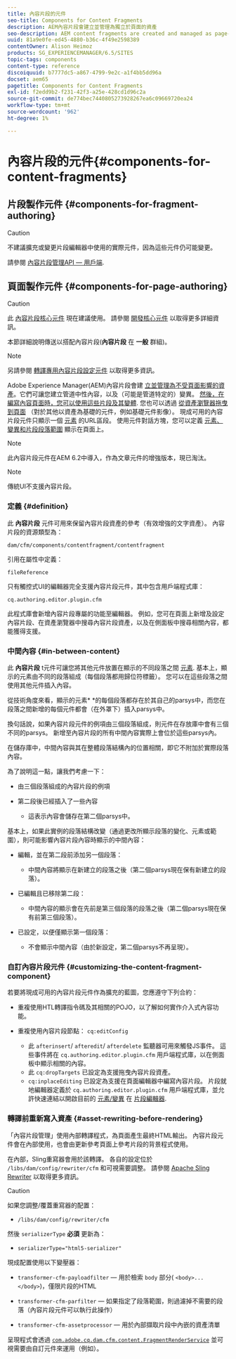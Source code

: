 ```yaml
---
title: 內容片段的元件
seo-title: Components for Content Fragments
description: AEM內容片段會建立並管理為獨立於頁面的資產
seo-description: AEM content fragments are created and managed as page-independent assets
uuid: 81a9e0fe-ed45-4880-b36c-4f49e2598389
contentOwner: Alison Heimoz
products: SG_EXPERIENCEMANAGER/6.5/SITES
topic-tags: components
content-type: reference
discoiquuid: b7777dc5-a867-4799-9e2c-a1f4bb5dd96a
docset: aem65
pagetitle: Components for Content Fragments
exl-id: f2edd9b2-f231-42f3-a25e-428cd1d96c2a
source-git-commit: de774bec7440805273928267ea6c09669720ea24
workflow-type: tm+mt
source-wordcount: '962'
ht-degree: 1%

---
```


# 內容片段的元件{#components-for-content-fragments}

## 片段製作元件 {#components-for-fragment-authoring}

>[!CAUTION]
>
>不建議擴充或變更片段編輯器中使用的實際元件，因為這些元件仍可能變更。

請參閱 [內容片段管理API — 用戶端](/help/sites-developing/customizing-content-fragments.md#the-content-fragment-management-api-client-side).

## 頁面製作元件 {#components-for-page-authoring}

>[!CAUTION]
>
>此 [內容片段核心元件](https://helpx.adobe.com/experience-manager/core-components/using/content-fragment-component.html) 現在建議使用。 請參閱 [開發核心元件](https://helpx.adobe.com/experience-manager/core-components/using/developing.html) 以取得更多詳細資訊。
>
>本節詳細說明傳送以搭配內容片段(**內容片段** 在 **一般** 群組)。

>[!NOTE]
>
>另請參閱 [轉譯專用內容片段設定元件](/help/sites-developing/content-fragments-config-components-rendering.md) 以取得更多資訊。

Adobe Experience Manager(AEM)內容片段會建 [立並管理為不受頁面影響的資產](/help/assets/content-fragments/content-fragments.md)。它們可讓您建立管道中性內容，以及（可能是管道特定的）變異。 [然後，在編寫內容頁面時，您可以使用這些片段及其變體](/help/sites-authoring/content-fragments.md). 您也可以透過 [從資產瀏覽器拖曳到頁面](/help/sites-authoring/content-fragments.md#adding-a-content-fragment-to-your-page) （對於其他以資產為基礎的元件，例如基礎元件影像）。 現成可用的內容片段元件只顯示一個 [元素](/help/assets/content-fragments/content-fragments.md#constituent-parts-of-a-content-fragment) 的URL區段。 使用元件對話方塊，您可以定義 [元素、變異和片段段落範圍](/help/assets/content-fragments/content-fragments.md#constituent-parts-of-a-content-fragment) 顯示在頁面上。

>[!NOTE]
>
>此內容片段元件在AEM 6.2中導入，作為文章元件的增強版本，現已淘汰。

>[!NOTE]
>
>傳統UI不支援內容片段。

### 定義 {#definition}

此 **內容片段** 元件可用來保留內容片段資產的參考（有效增強的文字資產）。 內容片段的資源類型為：

`dam/cfm/components/contentfragment/contentfragment`

引用在屬性中定義：

`fileReference`

只有觸控式UI的編輯器完全支援內容片段元件，其中包含用戶端程式庫：

`cq.authoring.editor.plugin.cfm`

此程式庫會新增內容片段專屬的功能至編輯器。 例如，您可在頁面上新增及設定內容片段、在資產瀏覽器中搜尋內容片段資產，以及在側面板中搜尋相關內容，都能獲得支援。

### 中間內容 {#in-between-content}

此 **內容片段** t元件可讓您將其他元件放置在顯示的不同段落之間 [元素](/help/assets/content-fragments/content-fragments.md#constituent-parts-of-a-content-fragment). 基本上，顯示的元素由不同的段落組成（每個段落都用歸位符標籤）。 您可以在這些段落之間使用其他元件插入內容。

從技術角度來看，顯示的元素* *的每個段落都存在於其自己的parsys中，而您在段落之間新增的每個元件都會（在外罩下）插入parsys中。

換句話說，如果內容片段元件的例項由三個段落組成，則元件在存放庫中會有三個不同的parsys。 新增至內容片段的所有中間內容實際上會位於這些parsys內。

在儲存庫中，中間內容與其在整體段落結構內的位置相關，即它不附加於實際段落內容。

為了說明這一點，讓我們考慮一下：

* 由三個段落組成的內容片段的例項
* 第二段後已經插入了一些內容

   * 這表示內容會儲存在第二個parsys中。

基本上，如果此實例的段落結構改變（通過更改所顯示段落的變化、元素或範圍），則可能影響內容片段內容時顯示的中間內容：

* 編輯，並在第二段前添加另一個段落：

   * 中間內容將顯示在新建立的段落之後（第二個parsys現在保有新建立的段落）。

* 已編輯且已移除第二段：

   * 中間內容的顯示會在先前是第三個段落的段落之後（第二個parsys現在保有前第三個段落）。

* 已設定，以便僅顯示第一個段落：

   * 不會顯示中間內容（由於新設定，第二個parsys不再呈現）。

### 自訂內容片段元件 {#customizing-the-content-fragment-component}

若要將現成可用的內容片段元件作為擴充的藍圖，您應遵守下列合約：

* 重複使用HTL轉譯指令碼及其相關的POJO，以了解如何實作介入式內容功能。
* 重複使用內容片段節點： `cq:editConfig`

   * 此 `afterinsert`/ `afteredit`/ `afterdelete` 監聽器可用來觸發JS事件。 這些事件將在 `cq.authoring.editor.plugin.cfm` 用戶端程式庫，以在側面板中顯示相關的內容。
   * 此 `cq:dropTargets` 已設定為支援拖曳內容片段資產。
   * `cq:inplaceEditing` 已設定為支援在頁面編輯器中編寫內容片段。 片段就地編輯器定義於 `cq.authoring.editor.plugin.cfm` 用戶端程式庫，並允許快速連結以開啟目前的 [元素/變異](/help/assets/content-fragments/content-fragments.md#constituent-parts-of-a-content-fragment) 在 [片段編輯器](/help/assets/content-fragments/content-fragments-variations.md).

### 轉譯前重新寫入資產 {#asset-rewriting-before-rendering}

「內容片段管理」使用內部轉譯程式，為頁面產生最終HTML輸出。 內容片段元件會在內部使用，也會由更新參考頁面上參考片段的背景程式使用。

在內部，Sling重寫器會用於該轉譯。 各自的設定位於 `/libs/dam/config/rewriter/cfm` 和可視需要調整。 請參閱 [Apache Sling Rewriter](https://sling.apache.org/documentation/bundles/output-rewriting-pipelines-org-apache-sling-rewriter.html) 以取得更多資訊。

>[!CAUTION]
>
>如果您調整/覆蓋重寫器的配置：
>
>* `/libs/dam/config/rewriter/cfm`
>
>然後 `serializerType` **必須** 更新為：
>
>* `serializerType="html5-serializer"`


現成配置使用以下變壓器：

* `transformer-cfm-payloadfilter`  — 用於檢索 `body` 部分( `<body>...</body>`)，僅限片段的HTML

* `transformer-cfm-parfilter`  — 如果指定了段落範圍，則過濾掉不需要的段落（內容片段元件可以執行此操作）
* `transformer-cfm-assetprocessor`  — 用於內部擷取片段中內嵌的資產清單

呈現程式會透過 [`com.adobe.cq.dam.cfm.content.FragmentRenderService`](https://helpx.adobe.com/experience-manager/6-5/sites/developing/using/reference-materials/javadoc/com/adobe/cq/dam/cfm/ContentFragment.html) 並可視需要由自訂元件來運用（例如）。
